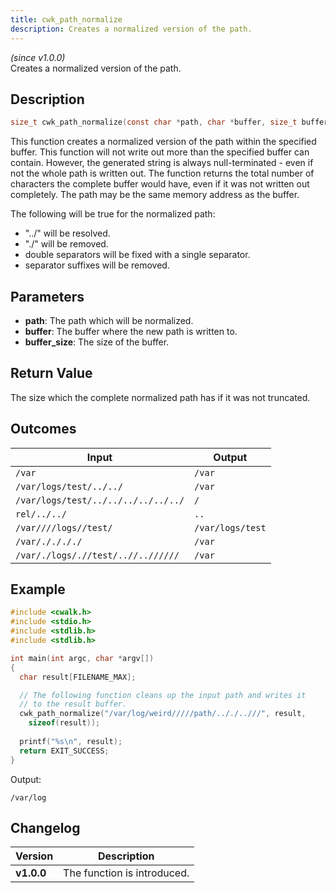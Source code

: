 ```yaml
---
title: cwk_path_normalize
description: Creates a normalized version of the path.
---
```


_(since v1.0.0)_  
Creates a normalized version of the path.

## Description
```c
size_t cwk_path_normalize(const char *path, char *buffer, size_t buffer_size);
```

This function creates a normalized version of the path within the specified buffer. This function will not write out more than the specified buffer can contain. However, the generated string is always null-terminated - even if not the whole path is written out. The function returns the total number of characters the complete buffer would have, even if it was not written out completely. The path may be the same memory address as the buffer.

The following will be true for the normalized path:
 * "../" will be resolved.
 * "./" will be removed.
 * double separators will be fixed with a single separator.
 * separator suffixes will be removed.

## Parameters
 * **path**: The path which will be normalized.
 * **buffer**: The buffer where the new path is written to.
 * **buffer_size**: The size of the buffer.

## Return Value
The size which the complete normalized path has if it was not truncated.

## Outcomes

| Input                               | Output           |
|-------------------------------------|------------------|
| `/var`                              | `/var`           |
| `/var/logs/test/../../`             | `/var`           |
| `/var/logs/test/../../../../../../` | `/`              |
| `rel/../../`                        | `..`             |
| `/var////logs//test/`               | `/var/logs/test` |
| `/var/././././`                     | `/var`           |
| `/var/./logs/.//test/..//..//////`  | `/var`           |


## Example
```c
#include <cwalk.h>
#include <stdio.h>
#include <stdlib.h>
#include <stdlib.h>

int main(int argc, char *argv[])
{
  char result[FILENAME_MAX];

  // The following function cleans up the input path and writes it
  // to the result buffer.
  cwk_path_normalize("/var/log/weird/////path/.././..///", result,
    sizeof(result));
  
  printf("%s\n", result);
  return EXIT_SUCCESS;
}
```

Output:
```
/var/log
```

## Changelog

| Version    | Description                                            |
|------------|--------------------------------------------------------|
| **v1.0.0** | The function is introduced.                            |